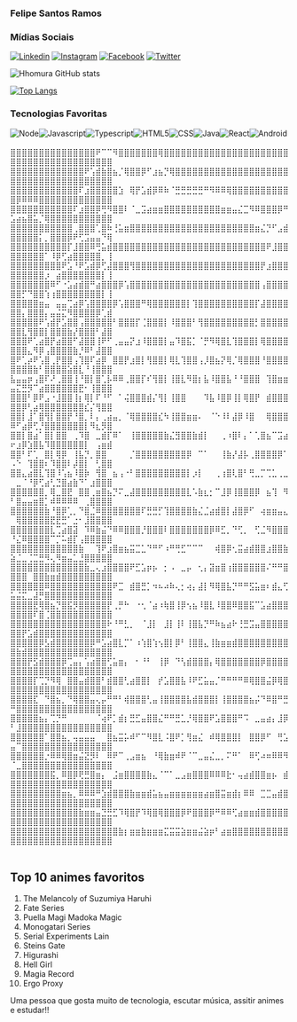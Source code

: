 ### Felipe Santos Ramos

### Mídias Sociais

[![Linkedin](	https://img.shields.io/badge/LinkedIn-0077B5?style=for-the-badge&logo=linkedin&logoColor=white)](https://www.linkedin.com/in/felipe-santos-ramos-305813200/)
[![Instagram](https://img.shields.io/badge/Instagram-E4405F?style=for-the-badge&logo=instagram&logoColor=white)](https://www.instagram.com/felipe_emyy4/)
[![Facebook](https://img.shields.io/badge/Facebook-1877F2?style=for-the-badge&logo=facebook&logoColor=white)](https://www.facebook.com/profile.php?id=100008516886501)
[![Twitter](https://img.shields.io/badge/Twitter-1DA1F2?style=for-the-badge&logo=twitter&logoColor=white)](https://twitter.com/f_hhomuraa)

![Hhomura GitHub stats](https://github-readme-stats.vercel.app/api?username=Hhomura&show_icons=true&theme=radical)

[![Top Langs](https://github-readme-stats.vercel.app/api/top-langs/?username=Hhomura&layout=compact)](https://github.com/Hhomura/github-readme-stats)<br>

### Tecnologias Favoritas

<div style="display: flex"; margin-bottom: 30px; margin-top: 10px">
<img align="center" alt="Node" src="https://img.shields.io/badge/Node.js-43853D?style=for-the-badge&logo=node.js&logoColor=white"/>
<img align="center" alt="Javascript" src="https://img.shields.io/badge/JavaScript-F7DF1E?style=for-the-badge&logo=javascript&logoColor=black"/>
<img align="center" alt="Typescript" src="https://img.shields.io/badge/TypeScript-007ACC?style=for-the-badge&logo=typescript&logoColor=white"/>
<img align="center" alt="HTML5" src="https://img.shields.io/badge/HTML5-E34F26?style=for-the-badge&logo=html5&logoColor=white"/>
<img align="center" alt="CSS" src="https://img.shields.io/badge/CSS3-1572B6?style=for-the-badge&logo=css3&logoColor=white"/>
<img align="center" alt="Java" src="https://img.shields.io/badge/Java-ED8B00?style=for-the-badge&logo=openjdk&logoColor=white"/>
<img align="center" alt="React" src="https://img.shields.io/badge/React-20232A?style=for-the-badge&logo=react&logoColor=61DAFB"/>
<img align="center" alt="Android" src="https://img.shields.io/badge/Android-1CB018?style=for-the-badge&logo=android&logoColor=white"/>
</div>

<br>
⣿⣿⣿⣿⣿⣿⣿⣿⣿⣿⣿⣿⣿⣿⣿⠟⠉⠉⠻⣿⣿⣿⣿⣿⣿⣿⢿⣿⣿⣿⣿⣿⣿⣿⣿⣿⣿⣿⣿⣿⣿⣿⣿⣿⣿⣿⣿⣿⣿⣿⣿⣿⣿⣿⣿⣿⣿⣿⣿⣿⣿⣿⣿⣿⣿⣿⣿
⣿⣿⣿⣿⣿⣿⣿⣿⣿⣿⣿⣿⣿⠟⢡⣾⣷⣿⣦⡈⢿⣿⣿⡿⠋⣰⣦⡙⢿⣿⣿⣿⣿⣿⣿⣿⣿⣿⣿⣿⣿⣿⣿⣿⣿⣿⣿⣿⣿⣿⣿⣿⣿⣿⣿⣿⣿⣿⣿⣿⣿⣿⣿⣿⣿⣿⣿
⣿⣿⣿⣿⣿⣿⣿⣿⣿⣿⣿⣿⠏⣰⣿⣿⣿⣿⣿⣱⠀⢿⡟⣡⣾⡿⠿⠷⠈⣛⣛⣛⣛⣛⠛⠻⠿⠿⢿⣿⣿⣿⣿⣿⣿⣿⣿⣿⣿⣿⡿⠿⠿⠿⣿⣿⣿⣿⣿⣿⣿⣿⣿⣿⣿⣿⣿
⣿⣿⣿⣿⣿⣿⣿⣿⣿⣿⣿⠏⣰⣿⣿⡿⢛⠻⣿⣿⠇⠈⣀⣩⣴⣶⣶⣿⣿⣿⣿⣿⣿⣿⣿⣿⣿⣶⣶⣤⣌⣉⠻⠿⣿⣿⣿⡿⠛⣡⣴⣦⣿⣥⡈⢿⣿⣿⣿⣿⣿⣿⣿⣿⣿⣿⣿
⣿⣿⣿⣿⣿⣿⣿⣿⣿⣿⣿⢀⣿⣿⣿⢁⣿⠷⢘⣥⣶⣿⣿⣿⣿⣿⣿⣿⣿⣿⣿⣿⣿⣿⣿⣿⣿⣿⣿⣿⣿⣿⣿⣶⣌⡙⠋⣠⣾⣿⣿⣿⣿⣿⡅⡀⣿⣿⣿⡿⠟⢋⣩⣤⣤⠙⢿
⣿⣿⣿⣿⣿⣿⣿⣿⣿⣿⡏⣸⣿⣿⠿⢛⣥⣾⣿⣿⣿⣿⣿⣿⣿⣿⣿⣿⣿⣿⣿⣿⣿⣿⣿⣿⣿⣿⣿⣿⣿⣿⣿⣿⣿⠟⣸⣿⣿⣿⣿⣿⣿⣿⣿⠁⠸⡿⢋⣴⣿⣿⣿⣿⣿⡀⢸
⣿⣿⣿⣿⣿⣿⣿⣿⣿⠟⣡⠘⠟⣡⣾⡿⢋⣼⣿⣿⣿⢻⣿⣿⣿⣿⣿⣿⣿⣿⣿⣿⣿⣿⣿⣿⣿⣿⣿⣿⣿⣿⣿⣿⡟⣰⣿⣿⣿⣿⣿⣿⣿⣿⣿⡰⠀⣴⣿⣿⣿⣿⣿⣿⣿⡇⢸
⣿⣿⣿⣿⣿⣿⣿⠿⠋⠐⣡⣴⣾⣿⠛⣴⣿⣿⣿⡿⢡⣿⣿⣿⣿⣿⣿⣿⣿⣿⣿⣿⣿⣿⣿⣿⣿⣿⣿⣿⣿⣿⣿⣿⢠⣿⣿⣿⣿⣿⣿⡋⠙⣿⣿⢱⢰⣿⣿⣿⣿⣿⣿⣿⣿⡇⢸
⣿⣿⣿⣿⣿⣶⣤⠀⣤⣤⢉⣴⡿⢡⣿⣿⣿⣿⡿⢡⣿⣿⣿⠛⢿⣿⣿⣿⣿⣿⣿⡇⢹⣿⣿⣿⣿⣿⣿⣿⣿⣿⣿⡏⣼⣿⣿⣿⣿⣿⣿⡄⣿⣿⣿⡄⣤⣬⣍⠻⣿⣿⣿⣿⡿⢁⣾
⣿⣿⣿⣿⣿⠟⢡⣾⡟⣡⣿⣿⢠⣿⣿⣿⣿⣿⠃⣿⣿⣿⡏⢈⣿⣿⣿⡇⠸⣿⣿⣿⠃⢻⣿⣿⣿⣿⣿⣿⣿⣿⣿⡃⣿⣿⣿⣿⣿⣿⣿⣇⢻⣿⣿⡇⣿⣿⣿⣷⡜⣿⣿⣿⠃⣼⣿
⣿⣿⣿⠟⢁⣴⣿⡟⣴⣿⣿⠋⣼⣿⣿⢸⠟⠋⢀⣤⣤⡝⣰⠸⣿⣿⣿⡇⣤⠹⣿⣯⡁⠈⡛⠻⢿⣿⣇⢹⣿⣿⣿⡇⢿⣿⣿⣿⣿⣿⣿⣿⣄⠻⡿⢠⣿⣿⣿⣿⣷⡘⠿⠃⣼⣿⣿
⣿⠟⢁⡴⠟⢡⣿⢀⡟⣿⣿⢠⢹⣿⠏⣴⡿⠀⣿⣿⡟⣰⣿⡇⢻⣿⣿⡇⢿⣇⢹⣿⣿⢠⡸⣿⣦⡝⢿⡈⢿⣿⣿⣿⠘⣿⣿⣿⣿⣿⣿⣿⣿⣷⠃⣿⣿⣿⣿⣵⣿⣇⠘⢸⣿⣿⣿
⣧⣤⣤⡶⢠⣿⠏⠜⢀⣿⣿⢸⠘⣿⡇⣿⢁⡧⠿⠿⢀⣿⣿⡏⠎⢻⣿⡇⢸⣿⣇⠻⣿⡆⣧⠸⣿⣿⣧⠘⠘⣿⣿⣿⠀⢹⣿⣶⣶⣤⣍⣛⡻⠉⣴⣿⣿⣿⣿⣿⣿⣟⠂⢸⣿⣿⣿
⣿⣿⣿⠃⡿⠟⣠⠐⣸⣿⣿⢸⡆⢿⡇⠏⠘⠋⠀⠁⢬⣿⣿⣿⣾⡌⢻⡇⢸⣿⣿⠀⠀⠀⠹⣧⠸⣿⡿⢸⡇⢿⣿⡟⠀⣾⣿⣿⣿⣿⣿⡿⢃⣴⢿⣿⣿⣿⣿⣿⣿⣿⣎⡌⢻⣿⣿
⣿⣿⡇⣸⠁⣿⢻⡇⣿⣿⡟⠘⣿⡀⠇⡄⢀⣴⣤⡀⠈⢿⣿⣿⣿⣿⣎⠳⢸⣿⣿⣶⣶⠄⠀⠈⠑⠸⠇⣼⡿⠸⣿⠀⠀⢿⣿⣿⣿⠿⠋⣴⡿⢋⡘⣿⣿⣿⣿⣿⣿⣿⡇⠻⣆⡻⣿
⣿⣿⡇⣿⣴⠁⣿⡇⣿⣿⠀⢀⠹⣿⠀⣀⣾⡏⠿⠁⠀⢸⣿⣿⣿⣿⣿⣷⣌⣻⣿⣿⣷⣾⡇⠀⠀⢀⠰⣿⠇⡄⠁⢁⣿⣦⠉⣩⣴⠖⣰⡿⣱⣿⣧⠹⣿⣿⣿⣿⣿⣿⡇⠀⢠⣶⣾
⣿⣿⠃⠏⢁⠀⣿⡇⢿⡿⠀⢸⣧⡙⡀⣿⣿⠀⠀⠀⠀⡈⣿⣿⣿⣿⣿⣿⣿⣿⣿⡿⠀⠉⠁⠀⠀⢸⣷⡜⣼⡧⢀⣿⣿⣿⣿⡿⠁⠠⠑⠀⢹⣿⣿⠆⠹⣿⣿⠇⡼⣿⡇⠀⢃⣿⣿
⣿⣿⣄⣴⣿⣇⢹⣿⠸⢡⣦⠸⣿⡷⠀⢻⣿⠀⣦⢠⠐⠃⣿⣿⣿⣿⣿⣿⣿⣿⣿⡇⡰⡇⠀⠀⢀⢰⣿⢇⣿⠃⢛⣀⡉⢉⣁⢀⣀⠀⣀⠈⠘⡿⢋⣴⢃⣙⣿⣴⣷⠙⠁⣰⣿⣿⣿
⣿⣿⣿⣿⣿⣿⡀⢿⣀⣿⣟⠀⣿⣿⢀⣶⣿⣦⡙⠍⣀⣼⣿⣿⣿⣿⣿⣿⣿⣿⣿⣇⠡⣷⣆⡂⠉⣸⡿⢸⣿⣿⣿⡿⠀⣦⢹⠀⠻⠃⣿⣤⣤⣶⣿⡁⠾⠿⠿⠿⠿⠀⢀⣿⣿⣿⣿
⣿⣿⣿⣿⣿⣿⣷⠘⣿⡿⢁⡀⠙⣿⣈⠿⣿⣿⣿⣿⣿⣿⣿⠏⣛⣛⡋⢹⣿⣿⣿⣿⣷⣌⣈⣴⣾⣿⡇⣼⣿⡿⠋⠀⢴⣶⣶⣤⣄⠀⢿⣿⣿⣿⣿⣿⣟⣟⣛⠁⣐⠂⣸⣿⣿⣿⣿
⣿⣿⣿⣿⣿⣿⣿⣇⢉⣴⣿⣽⠀⠹⠿⣷⣬⠙⠿⠿⣿⣿⣿⡘⣿⣿⣿⠇⣿⣿⣿⣿⣿⣿⣿⡿⠿⣋⡀⠙⢋⡀⠀⢋⣈⠻⣿⣿⣿⠘⣌⠿⣿⣿⣿⣿⠉⡉⠥⣾⡏⢠⣿⣿⣿⣿⣿
⣿⣿⣿⣿⣿⣿⣿⣿⣿⣿⣿⣿⣷⠀⠀⢹⠟⣰⣿⣶⣦⣭⣉⣁⠙⠛⠋⠰⠛⢛⣋⠉⠉⠉⠀⠀⢾⣿⡿⢂⣭⣴⣾⣿⣿⣰⣿⣿⣷⣵⣈⣀⢈⣉⣛⠻⢄⠻⣶⣤⣁⣘⣿⣿⣿⣿⣿
⣿⣿⣿⣿⣿⣿⣿⣿⣿⣿⣿⣿⣿⣷⣀⢄⣰⣿⣿⣿⣿⠟⣋⣡⡶⡦⠀⡂⠠⠀⣀⡤⠀⢂⡄⣽⣶⣿⢰⣿⣿⣿⣿⣿⣿⠌⠛⠛⣿⣿⣿⣿⠀⣿⣿⣷⣶⣾⣿⣿⣿⣿⣿⣿⣿⣿⣿
⣿⣿⣿⣿⣿⣿⠿⣿⣿⣿⣿⣿⣿⣿⣿⣿⣿⣿⠟⣉⠀⣾⣿⣛⡁⠲⠦⠴⠷⢄⡂⢴⡄⣼⡇⠻⢿⣿⣧⡙⠛⠛⣫⣥⣶⠆⣾⣄⢋⣥⣬⣍⣀⣼⡛⣿⣿⣿⣿⣿⣿⣿⣿⣿⣿⣿⣿
⣿⣿⣿⣿⣟⢿⣿⣦⡙⣿⣯⡻⣿⣿⣿⣿⣿⡟⢀⡛⠓⠀⠐⢂⠈⣴⠰⢷⣿⢸⡿⢢⣦⠸⣿⣇⠸⣿⣿⠿⣿⣿⣯⠉⣡⣴⣿⣿⣿⣿⣿⣿⣿⠏⣿⢈⣿⣿⣿⣿⣿⣿⣿⣿⣿⣿⣿
⣿⣿⣿⣿⣿⣿⣿⣿⣿⣿⣿⣿⣿⣿⣿⣿⣿⠗⠘⠛⣃⡀⠀⠈⣸⡇⠀⣸⡇⢸⠇⢸⣿⣧⡙⠛⠷⣦⣴⠗⢘⣛⣩⣤⣿⣿⣿⣿⣿⣿⣿⡟⣡⣾⣿⣿⣿⣿⣿⣿⣿⣿⣿⣿⣿⣿⣿
⣿⣿⣿⣿⣿⡿⣣⣾⣿⣿⣿⣿⣿⣿⡿⠛⣡⣴⣿⣇⡉⠁⠰⢱⣿⢱⢢⣿⡇⡿⠃⢸⣿⣿⣄⢸⣷⣶⣶⣾⣿⣿⣿⣿⣿⣿⣿⣿⣿⣿⣷⣾⣿⣿⣿⣿⣿⣿⣿⣿⣿⣿⣿⣿⣿⣿⣿
⣿⣿⣿⡟⣫⣾⣿⣿⣿⡿⢉⣤⡄⢡⣴⣿⣿⢋⣥⣶⡄⠀⠂⠘⠃⠀⢸⡿⠀⠙⢣⣾⣿⣿⣿⡄⢿⣿⣿⣿⣿⣿⣿⣿⡿⣿⣿⣿⣿⣿⣿⣿⣿⣿⣿⣿⣿⣿⣿⣿⣿⣿⣿⣿⣿⣿⣿
⣿⣿⣿⣿⡏⢉⡙⠻⢿⠀⣿⣿⣤⣾⣿⣿⠃⣾⣿⣿⢃⣴⣿⣿⡇⠀⡞⣡⣿⣿⣧⠸⠟⣋⣥⣤⡈⠛⠛⠛⠛⠿⢿⣿⣿⣬⡿⢿⣿⣿⣿⣿⣿⣿⣿⣿⣿⣿⣿⣿⣿⣿⣿⣿⣿⣿⣿
⣿⣿⣿⣿⣏⠀⠙⣿⣦⡀⠙⢿⣿⣿⣤⢄⡤⠛⠛⠃⢾⣿⣿⣿⢃⣤⢸⣿⣿⣿⣿⣧⣾⣿⣿⣿⡇⢸⣿⣿⣿⣿⣦⡬⠙⠿⣿⠛⣛⠛⣿⣿⣿⣿⣿⣿⣿⣿⣿⣿⣿⣿⣿⣿⣿⣿⣿
⣿⣿⣿⣿⣿⣦⡄⢉⡙⠛⠀⠀⠀⠀⠀⠈⢴⠟⡁⣾⡆⣛⣋⣤⣿⣿⣌⠛⠛⣛⣁⡘⢿⣿⣿⠟⣡⣿⣿⣿⠛⠩⠀⣀⣤⣴⡄⣸⡿⠃⣸⣿⣿⣿⣿⣿⣿⣿⣿⣿⣿⣿⣿⣿⣿⣿⣿
⣿⣿⣿⣿⣿⣿⠁⣿⣿⣦⡀⢤⣤⣤⣤⠀⠀⣿⣦⣭⡥⠾⠋⠉⠻⣿⣇⠨⣿⠟⡁⢻⣶⣌⠀⠾⢿⣿⣿⣿⡇⠀⣿⣿⡿⠋⠀⢛⣡⣤⠉⣿⣿⣿⣿⣿⣿⣿⣿⣿⣿⣿⣿⣿⣿⣿⣿
⣿⣿⣿⣿⣿⣿⡐⠿⠿⢿⣿⣶⣬⣝⡻⠇⠀⠿⠟⠉⢀⣠⣶⣦⠀⠘⢿⣷⣶⠾⠟⠈⠉⣀⣤⣌⣀⡀⠍⠛⠁⠀⠿⢋⠴⠶⠿⠿⠻⠈⣀⣿⣿⣿⣿⣿⣿⣿⣿⣿⣿⣿⣿⣿⣿⣿⣿
⣿⣿⣿⣿⣿⣿⣿⣯⡀⠿⣿⡿⢟⣛⣿⣶⡄⠀⣨⣶⣿⣿⣿⣿⣷⣄⠈⠉⠁⣀⣠⣶⣿⣿⣿⠿⠿⠿⣗⠂⢤⣴⣾⣿⣿⣶⡦⠀⣾⣿⣿⣿⣿⣿⣿⣿⣿⣿⣿⣿⣿⣿⣿⣿⣿⣿⣿
⣿⣿⣿⣿⣿⣿⣿⣿⣿⣶⣦⡀⠿⠿⠿⠛⣱⣾⣿⣿⣿⣷⣶⣶⣾⣥⣦⣤⣶⣶⣶⣶⣶⣶⣴⣶⣿⣭⣶⣾⡆⠿⠿⠀⣉⣉⣤⣾⣿⣿⣿⣿⣿⣿⣿⣿⣿⣿⣿⣿⣿⣿⣿⣿⣿⣿⣿
⣿⣿⣿⣿⣿⣿⣿⣿⣿⣿⣿⣿⣷⣶⣶⣤⣙⣛⣋⠹⢿⣿⡟⠹⢿⣿⢿⣿⣿⣿⡿⠟⣿⣿⣿⡿⠛⠿⠿⢋⣴⣶⣶⣾⣿⣿⣿⣿⣿⣿⣿⣿⣿⣿⣿⣿⣿⣿⣿⣿⣿⣿⣿⣿⣿⣿⣿
⣿⣿⣿⣿⣿⣿⣿⣿⣿⣿⣿⣿⣿⣿⣿⣿⣿⣿⣿⣷⡆⣶⣶⣷⣶⣶⣶⣍⣭⣭⣵⣶⣶⣬⣵⡶⠃⣴⣶⣿⣿⣿⣿⣿⣿⣿⣿⣿⣿⣿⣿⣿⣿⣿⣿⣿⣿⣿⣿⣿⣿⣿⣿⣿⣿⣿⣿⠀⠀⠀⠀⠀⠀⠀⠀⠀⠀⠀⠀⠀⠀⠀⠀⠀⠀⠀⠀⠀⠀⠀⠀
<br>
<br>

## Top 10 animes favoritos
<ol>
<li>The Melancoly of Suzumiya Haruhi</li>
<li>Fate Series</li>
<li>Puella Magi Madoka Magic</li>
<li>Monogatari Series</li>
<li>Serial Experiments Lain</li>
<li>Steins Gate</li>
<li>Higurashi</li>
<li>Hell Girl</li>
<li>Magia Record</li>
<li>Ergo Proxy</li>
</ol

### Uma pessoa que gosta muito de tecnologia, escutar música, assitir animes e estudar!!

